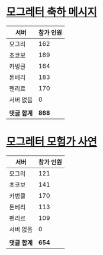 # [모그레터 축하 메시지](./Event250701_v7_2_10th_moogleletter0.md)

|서버|참가 인원|
|-|-|
|모그리|162|
|초코보|189|
|카벙클|164|
|톤베리|183|
|펜리르|170|
|서버 없음|0|
|||
|**댓글 합계**|**868**|


# [모그레터 모험가 사연](./Event250701_v7_2_10th_moogleletter1.md)

|서버|참가 인원|
|-|-|
|모그리|121|
|초코보|141|
|카벙클|170|
|톤베리|113|
|펜리르|109|
|서버 없음|0|
|||
|**댓글 합계**|**654**|


